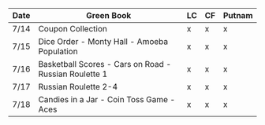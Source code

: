 | Date  | Green Book | LC | CF | Putnam |
| ----- | ----- | ----- | ----- | ----- |
| 7/14  | Coupon Collection | x | x | x |
| 7/15 | Dice Order - Monty Hall - Amoeba Population | x | x | x |
| 7/16 | Basketball Scores - Cars on Road - Russian Roulette 1 | x | x | x |
| 7/17 | Russian Roulette 2-4 | x | x | x |
| 7/18 | Candies in a Jar - Coin Toss Game - Aces | x | x | x |
